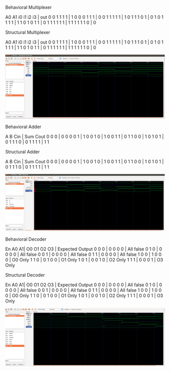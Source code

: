 Behavioral Multiplexer

A0 A1 i0 i1 i2 i3 | out
0  0  1  1  1  1  | 1
0  0  0  1  1  1  | 0
0  1  1  1  1  1  | 1
0  1  1  1  0  1  | 0
1  0  1  1  1  1  | 1
1  0  1  0  1  1  | 0
1  1  1  1  1  1  | 1
1  1  1  1  1  0  | 0


Structural Multiplexer

A0 A1 i0 i1 i2 i3 | out
0  0  1  1  1  1  | 1
0  0  0  1  1  1  | 0
0  1  1  1  1  1  | 1
0  1  1  1  0  1  | 0
1  0  1  1  1  1  | 1
1  0  1  0  1  1  | 0
1  1  1  1  1  1  | 1
1  1  1  1  1  0  | 0

![alt text](comparc_multiplexer.png)

Behavioral Adder

A B Cin | Sum Cout
0 0 0   |  0 0
0 0 1   |  1 0
0 1 0   |  1 0
0 1 1   |  0 1
1 0 0   |  1 0
1 0 1   |  0 1
1 1 0   |  0 1
1 1 1   |  1 1

Structural Adder

A B Cin | Sum Cout
0 0 0   |  0 0
0 0 1   |  1 0
0 1 0   |  1 0
0 1 1   |  0 1
1 0 0   |  1 0
1 0 1   |  0 1
1 1 0   |  0 1
1 1 1   |  1 1

![alt text](comparc_adder.png)

Behavioral Decoder

En A0 A1| O0 O1 O2 O3 | Expected Output
0  0  0 |  0  0  0  0 | All false
0  1  0 |  0  0  0  0 | All false
0  0  1 |  0  0  0  0 | All false
0  1  1 |  0  0  0  0 | All false
1  0  0 |  1  0  0  0 | O0 Only
1  1  0 |  0  1  0  0 | O1 Only
1  0  1 |  0  0  1  0 | O2 Only
1  1  1 |  0  0  0  1 | O3 Only


Structural Decoder

En A0 A1| O0 O1 O2 O3 | Expected Output
0  0  0 |  0  0  0  0 | All false
0  1  0 |  0  0  0  0 | All false
0  0  1 |  0  0  0  0 | All false
0  1  1 |  0  0  0  0 | All false
1  0  0 |  1  0  0  0 | O0 Only
1  1  0 |  0  1  0  0 | O1 Only
1  0  1 |  0  0  1  0 | O2 Only
1  1  1 |  0  0  0  1 | O3 Only

![alt text](comparc_decoder.png)
